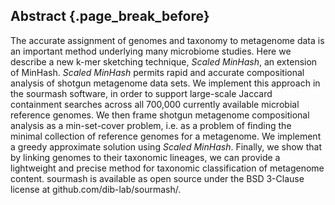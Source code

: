 ## Abstract {.page_break_before}

The accurate assignment of genomes and taxonomy to metagenome data is
an important method underlying many microbiome studies. Here we describe
a new k-mer sketching technique,
_Scaled MinHash_, an extension of MinHash. _Scaled MinHash_ permits
rapid and accurate compositional analysis of shotgun metagenome data
sets.  We implement this approach in the sourmash software, in order to
support large-scale Jaccard containment searches across all 700,000
currently available microbial reference genomes.  We then frame
shotgun metagenome compositional analysis as a min-set-cover problem,
i.e. as a problem of finding the minimal collection of reference
genomes for a metagenome. We implement a greedy approximate solution
using _Scaled MinHash_. Finally, we show that by linking genomes to
their taxonomic lineages, we can provide a lightweight and precise method for
taxonomic classification of metagenome content.  sourmash is available
as open source under the BSD 3-Clause license at
github.com/dib-lab/sourmash/.
